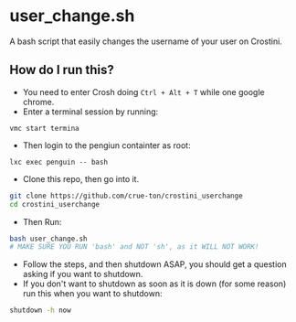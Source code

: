 # user_change.sh #
A bash script that easily changes the username of your user on Crostini.

## How do I run this? ##
- You need to enter Crosh doing `Ctrl + Alt + T` while one google chrome.
- Enter a terminal session by running:
```
vmc start termina
```
- Then login to the pengiun containter as root:
```
lxc exec penguin -- bash
```
- Clone this repo, then go into it.
```bash
git clone https://github.com/crue-ton/crostini_userchange
cd crostini_userchange
```
- Then Run:
```bash
bash user_change.sh
# MAKE SURE YOU RUN 'bash' and NOT 'sh', as it WILL NOT WORK!
```
- Follow the steps, and then shutdown ASAP, you should get a question asking if you want to shutdown.
- If you don't want to shutdown as soon as it is down (for some reason) run this when you want to shutdown:
```bash
shutdown -h now
```
